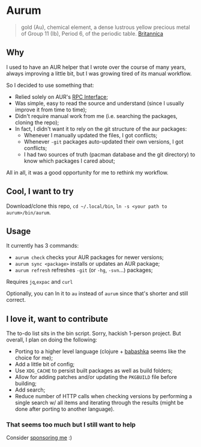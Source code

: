 # Aurum

> gold (Au), chemical element, a dense lustrous yellow precious metal of Group 11 (Ib), Period 6, of the periodic table.
[Britannica](https://www.britannica.com/science/gold-chemical-element)

## Why

I used to have an AUR helper that I wrote over the course of many years, always improving a little bit, but I was growing tired of its manual workflow.

So I decided to use something that:
* Relied solely on AUR's [RPC Interface](https://wiki.archlinux.org/title/Aurweb_RPC_interface);
* Was simple, easy to read the source and understand (since I usually improve it from time to time);
* Didn't require manual work from me (i.e. searching the packages, cloning the repo);
* In fact, I didn't want it to rely on the git structure of the aur packages:
  * Whenever I manually updated the files, I got conflicts;
  * Whenever `-git` packages auto-updated their own versions, I got conflicts;
  * I had two sources of truth (pacman database and the git directory) to know which packages I cared about;

All in all, it was a good opportunity for me to rethink my workflow.

## Cool, I want to try

Download/clone this repo, `cd ~/.local/bin`, `ln -s <your path to aurum>/bin/aurum`.

## Usage

It currently has 3 commands:

* `aurum check` checks your AUR packages for newer versions;
* `aurum sync <package>` installs or updates an AUR package;
* `aurum refresh` refreshes `-git` (or `-hg`, `-svn`...) packages;

Requires `jq`,`expac` and `curl`

Optionally, you can ln it to `au` instead of `aurum` since that's shorter and still correct.

## I love it, want to contribute

The to-do list sits in the bin script. Sorry, hackish 1-person project.
But overall, I plan on doing the following:
* Porting to a higher level language (clojure + [babashka](https://github.com/babashka/babashka) seems like the choice for me);
* Add a little bit of config;
* Use `XDG_CACHE` to persist built packages as well as build folders;
* Allow for adding patches and/or updating the `PKGBUILD` file before building;
* Add search;
* Reduce number of HTTP calls when checking versions by performing a single search w/ all items and iterating through the results (might be done after porting to another language).

### That seems too much but I still want to help

Consider [sponsoring me](https://github.com/sponsors/hkupty) :)
